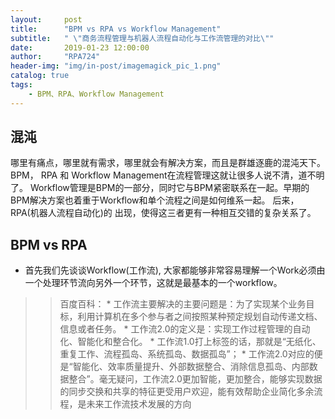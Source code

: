 ```yaml
---
layout:     post
title:      "BPM vs RPA vs Workflow Management"
subtitle:   " \"商务流程管理与机器人流程自动化与工作流管理的对比\""
date:       2019-01-23 12:00:00
author:     "RPA724"
header-img: "img/in-post/imagemagick_pic_1.png"
catalog: true
tags:
    - BPM、RPA、Workflow Management
---
```


## 混沌
哪里有痛点，哪里就有需求，哪里就会有解决方案，而且是群雄逐鹿的混沌天下。BPM， RPA 和 Workflow Management在流程管理这就让很多人说不清，道不明了。
Workflow管理是BPM的一部分，同时它与BPM紧密联系在一起。早期的BPM解决方案也着重于Workflow和单个流程之间是如何维系一起。 后来，RPA(机器人流程自动化)的
出现，使得这三者更有一种相互交错的复杂关系了。


## BPM vs RPA

* 首先我们先谈谈Workflow(工作流), 大家都能够非常容易理解一个Work必须由一个处理环节流向另外一个环节，这就是最基本的一个workflow。

>>百度百科： * 工作流主要解决的主要问题是：为了实现某个业务目标，利用计算机在多个参与者之间按照某种预定规划自动传递文档、信息或者任务。
>>          * 工作流2.0的定义是：实现工作过程管理的自动化、智能化和整合化。
>>          * 工作流1.0打上标签的话，那就是“无纸化、重复工作、流程孤岛、系统孤岛、数据孤岛”；
>>          * 工作流2.0对应的便是“智能化、效率质量提升、外部数据整合、消除信息孤岛、内部数据整合”。毫无疑问，工作流2.0更加智能，更加整合，能够实现数据的同步交换和共享的特征更受用户欢迎，能有效帮助企业简化多余流程，是未来工作流技术发展的方向
